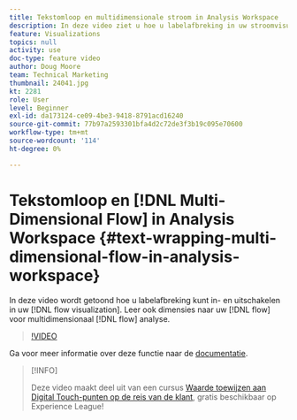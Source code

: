 ```yaml
---
title: Tekstomloop en multidimensionale stroom in Analysis Workspace
description: In deze video ziet u hoe u labelafbreking in uw stroomvisualisatie kunt in- en uitschakelen. Leer ook dimensies naar uw flow te slepen en neer te zetten voor multidimensionale flowanalyse.
feature: Visualizations
topics: null
activity: use
doc-type: feature video
author: Doug Moore
team: Technical Marketing
thumbnail: 24041.jpg
kt: 2281
role: User
level: Beginner
exl-id: da173124-ce09-4be3-9418-8791acd16240
source-git-commit: 77b97a2593301bfa4d2c72de3f3b19c095e70600
workflow-type: tm+mt
source-wordcount: '114'
ht-degree: 0%

---
```


# Tekstomloop en [!DNL Multi-Dimensional Flow] in Analysis Workspace {#text-wrapping-multi-dimensional-flow-in-analysis-workspace}

In deze video wordt getoond hoe u labelafbreking kunt in- en uitschakelen in uw [!DNL flow visualization]. Leer ook dimensies naar uw [!DNL flow] voor multidimensionaal [!DNL flow] analyse.

>[!VIDEO](https://video.tv.adobe.com/v/24041/?quality=12)

Ga voor meer informatie over deze functie naar de [documentatie](https://experienceleague.adobe.com/docs/analytics/analyze/analysis-workspace/visualizations/fallout/fallout-flow.html?lang=en).

>[!INFO]
>
> Deze video maakt deel uit van een cursus [Waarde toewijzen aan Digital Touch-punten op de reis van de klant](https://experienceleague.adobe.com/?recommended=Analytics-U-1-2020.2), gratis beschikbaar op Experience League!
